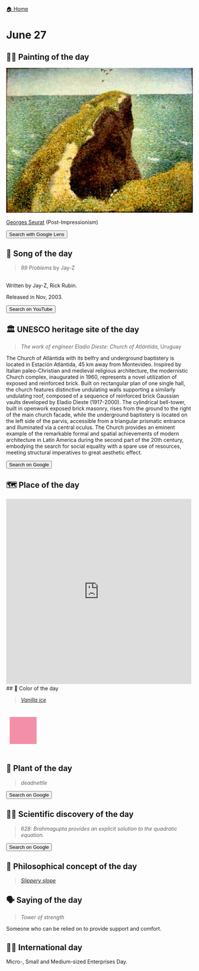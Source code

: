 
[🏠 Home](../../index.md)

# June 27

## 🧑‍🎨 Painting of the day

<img width="600" src="../img/Georges_Seurat_5.jpg">

[Georges Seurat](https://en.wikipedia.org/wiki/Georges_Seurat) (Post-Impressionism)

<button class="btn btn-success"
onclick=" window.open('https://lens.google.com/uploadbyurl?url=https://iretes.github.io/one-a-day/data/img/Georges_Seurat_5.jpg','_blank')">
Search with Google Lens
</button>

## 🎼 Song of the day

> *99 Problems*
by Jay-Z

<br />Written by Jay-Z, Rick Rubin.

Released in Nov, 2003.

<button class="btn btn-success"
onclick=" window.open('http://www.youtube.com/search?q=99 Problems by Jay-Z','_blank')">
Search on YouTube
</button>

## 🏛️ UNESCO heritage site of the day

> *The work of engineer Eladio Dieste: Church of Atlántida*, Uruguay

<p>The Church of Atlántida with its belfry and underground baptistery is located in Estación Atlántida, 45 km away from Montevideo. Inspired by Italian paleo-Christian and medieval religious architecture, the modernistic Church complex, inaugurated in 1960, represents a novel utilization of exposed and reinforced brick. Built on rectangular plan of one single hall, the church features distinctive undulating walls supporting a similarly undulating roof, composed of a sequence of reinforced brick Gaussian vaults developed by Eladio Dieste (1917-2000). The cylindrical bell-tower, built in openwork exposed brick masonry, rises from the ground to the right of the main church facade, while the underground baptistery is located on the left side of the parvis, accessible from a triangular prismatic entrance and illuminated via a central oculus. The Church provides an eminent example of the remarkable formal and spatial achievements of modern architecture in Latin America during the second part of the 20th century, embodying the search for social equality with a spare use of resources, meeting structural imperatives to great aesthetic effect.</p>

<button class="btn btn-success"
onclick=" window.open('http://www.google.com/search?q=The work of engineer Eladio Dieste: Church of Atlántida','_blank')">
Search on Google
</button>

## 🗺️ Place of the day

<iframe
src="https://www.mapcrunch.com"
name="mapcrunch"
width="500"
height="500"
allowTransparency="true"
scrolling="no"
frameborder="0"
>
</iframe>
## 🎨 Color of the day

> *[Vanilla ice](https://en.wikipedia.org/wiki/Vanilla_(color)#Vanilla_ice)*

<div style="color:#F38FA9; font-size: 100px;">&#9632;</div>

## 🌿 Plant of the day

> *deadnettle*

<button class="btn btn-success"
onclick=" window.open('http://www.google.com/search?q=deadnettle','_blank')">
Search on Google
</button>

## 🧑‍🔬 Scientific discovery of the day

> *628: Brahmagupta provides an explicit solution to the quadratic equation.*

<button class="btn btn-success"
onclick=" window.open('http://www.google.com/search?q=628: Brahmagupta provides an explicit solution to the quadratic equation.','_blank')">
Search on Google
</button>

## 💭 Philosophical concept of the day

> *[Slippery slope](https://en.wikipedia.org/wiki/Slippery_slope)*

## 🗣️ Saying of the day

> *Tower of strength*

Someone who can be relied on to provide support and comfort.

## 🏳️‍🌈 International day

Micro-, Small and Medium-sized Enterprises Day.